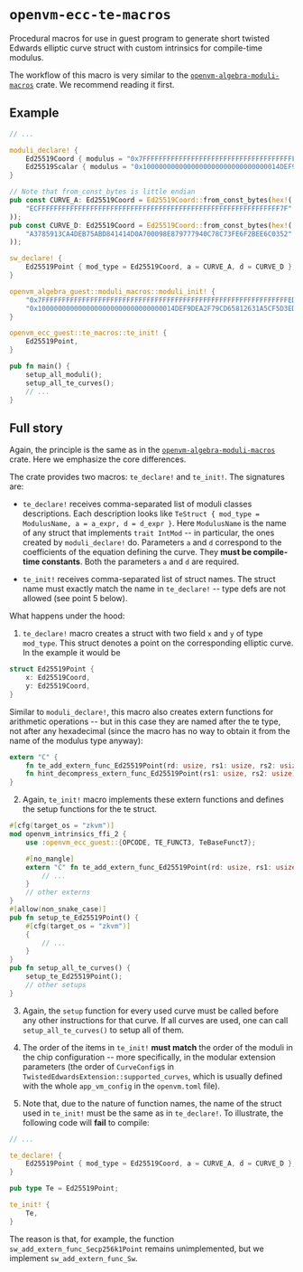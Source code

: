 # `openvm-ecc-te-macros`

Procedural macros for use in guest program to generate short twisted Edwards elliptic curve struct with custom intrinsics for compile-time modulus.

The workflow of this macro is very similar to the [`openvm-algebra-moduli-macros`](../moduli-macros/README.md) crate. We recommend reading it first.

## Example

```rust
// ...

moduli_declare! {
    Ed25519Coord { modulus = "0x7FFFFFFFFFFFFFFFFFFFFFFFFFFFFFFFFFFFFFFFFFFFFFFFFFFFFFFFFFFFFFED" },
    Ed25519Scalar { modulus = "0x1000000000000000000000000000000014DEF9DEA2F79CD65812631A5CF5D3ED" },
}

// Note that from_const_bytes is little endian
pub const CURVE_A: Ed25519Coord = Ed25519Coord::from_const_bytes(hex!(
    "ECFFFFFFFFFFFFFFFFFFFFFFFFFFFFFFFFFFFFFFFFFFFFFFFFFFFFFFFFFFFF7F"
));
pub const CURVE_D: Ed25519Coord = Ed25519Coord::from_const_bytes(hex!(
    "A3785913CA4DEB75ABD841414D0A700098E879777940C78C73FE6F2BEE6C0352"
));

sw_declare! {
    Ed25519Point { mod_type = Ed25519Coord, a = CURVE_A, d = CURVE_D },
}

openvm_algebra_guest::moduli_macros::moduli_init! {
    "0x7FFFFFFFFFFFFFFFFFFFFFFFFFFFFFFFFFFFFFFFFFFFFFFFFFFFFFFFFFFFFFED",
    "0x1000000000000000000000000000000014DEF9DEA2F79CD65812631A5CF5D3ED",
}

openvm_ecc_guest::te_macros::te_init! {
    Ed25519Point,
}

pub fn main() {
    setup_all_moduli();
    setup_all_te_curves();
    // ...
}
```

## Full story

Again, the principle is the same as in the [`openvm-algebra-moduli-macros`](../moduli-macros/README.md) crate. Here we emphasize the core differences.

The crate provides two macros: `te_declare!` and `te_init!`. The signatures are:

- `te_declare!` receives comma-separated list of moduli classes descriptions. Each description looks like `TeStruct { mod_type = ModulusName, a = a_expr, d = d_expr }`. Here `ModulusName` is the name of any struct that implements `trait IntMod` -- in particular, the ones created by `moduli_declare!` do. Parameters `a` and `d` correspond to the coefficients of the equation defining the curve. They **must be compile-time constants**. Both the parameters `a` and `d` are required.

- `te_init!` receives comma-separated list of struct names. The struct name must exactly match the name in `te_declare!` -- type defs are not allowed (see point 5 below).

What happens under the hood:

1. `te_declare!` macro creates a struct with two field `x` and `y` of type `mod_type`. This struct denotes a point on the corresponding elliptic curve. In the example it would be

```rust
struct Ed25519Point {
    x: Ed25519Coord,
    y: Ed25519Coord,
}
```

Similar to `moduli_declare!`, this macro also creates extern functions for arithmetic operations -- but in this case they are named after the te type, not after any hexadecimal (since the macro has no way to obtain it from the name of the modulus type anyway):

```rust
extern "C" {
    fn te_add_extern_func_Ed25519Point(rd: usize, rs1: usize, rs2: usize);
    fn hint_decompress_extern_func_Ed25519Point(rs1: usize, rs2: usize);
}
```

2. Again, `te_init!` macro implements these extern functions and defines the setup functions for the te struct.

```rust
#[cfg(target_os = "zkvm")]
mod openvm_intrinsics_ffi_2 {
    use :openvm_ecc_guest::{OPCODE, TE_FUNCT3, TeBaseFunct7};

    #[no_mangle]
    extern "C" fn te_add_extern_func_Ed25519Point(rd: usize, rs1: usize, rs2: usize) {
        // ...
    }
    // other externs
}
#[allow(non_snake_case)]
pub fn setup_te_Ed25519Point() {
    #[cfg(target_os = "zkvm")]
    {
        // ...
    }
}
pub fn setup_all_te_curves() {
    setup_te_Ed25519Point();
    // other setups
}
```

3. Again, the `setup` function for every used curve must be called before any other instructions for that curve. If all curves are used, one can call `setup_all_te_curves()` to setup all of them.

4. The order of the items in `te_init!` **must match** the order of the moduli in the chip configuration -- more specifically, in the modular extension parameters (the order of `CurveConfig`s in `TwistedEdwardsExtension::supported_curves`, which is usually defined with the whole `app_vm_config` in the `openvm.toml` file).

5. Note that, due to the nature of function names, the name of the struct used in `te_init!` must be the same as in `te_declare!`. To illustrate, the following code will **fail** to compile:

```rust
// ...

te_declare! {
    Ed25519Point { mod_type = Ed25519Coord, a = CURVE_A, d = CURVE_D },
}

pub type Te = Ed25519Point;

te_init! {
    Te,
}
```

The reason is that, for example, the function `sw_add_extern_func_Secp256k1Point` remains unimplemented, but we implement `sw_add_extern_func_Sw`.
